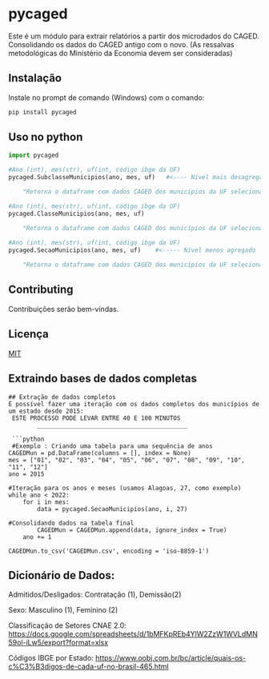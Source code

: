 
# pycaged

Este é um módulo para extrair relatórios a partir dos microdados do CAGED. Consolidando os dados do CAGED antigo com o novo. (As ressalvas metodológicas do Ministério da Economia devem ser consideradas)

## Instalação

Instale no prompt de comando (Windows) com o comando:

```bash
pip install pycaged
```

## Uso no python

```python
import pycaged

#Ano (int), mes(str), uf(int, código ibge da UF)
pycaged.SubclasseMunicipios(ano, mes, uf)   #<---- Nível mais desagregado

	"Retorna o dataframe com dados CAGED dos municípios da UF selecionada a nível Subclasse de classificação de emprego (CNAE 2.0)"

#Ano (int), mes(str), uf(int, código ibge da UF)
pycaged.ClasseMunicipios(ano, mes, uf)

	"Retorna o dataframe com dados CAGED dos municípios da UF selecionada a nível de Classe de classificação de emprego (CNAE 2.0)"
	
#Ano (int), mes(str), uf(int, código ibge da UF)
pycaged.SecaoMunicipios(ano, mes, uf)    #<----- Nível menos agregado

	"Retorna o dataframe com dados CAGED dos municípios da UF selecionada a nível de Seção de classificação de emprego (CNAE 2.0)"
```
## Contributing
Contribuições serão bem-vindas.

## Licença
[MIT](https://choosealicense.com/licenses/mit/)

## Extraindo bases de dados completas
```
## Extração de dados completos
É possível fazer uma iteração com os dados completos dos municípios de um estado desde 2015:
 ESTE PROCESSO PODE LEVAR ENTRE 40 E 100 MINUTOS
        __________________________________________
 
 ```python
 #Exemplo : Criando uma tabela para uma sequência de anos
CAGEDMun = pd.DataFrame(columns = [], index = None)
mes = ["01", "02", "03", "04", "05", "06", "07", "08", "09", "10", "11", "12"]
ano = 2015

#Iteração para os anos e meses (usamos Alagoas, 27, como exemplo)
while ano < 2022:
    for i in mes:
        data = pycaged.SecaoMunicipios(ano, i, 27)
    
#Consolidando dados na tabela final
        CAGEDMun = CAGEDMun.append(data, ignore_index = True)
    ano += 1
    
CAGEDMun.to_csv('CAGEDMun.csv', encoding = 'iso-8859-1')
  ```

## Dicionário de Dados:
Admitidos/Desligados: Contratação (1), Demissão(2) 

Sexo: Masculino (1), Feminino (2)

Classificação de Setores CNAE 2.0: https://docs.google.com/spreadsheets/d/1bMFKpREb4YlW2ZzW1WVLdMN59ol-iLw5/export?format=xlsx

Códigos IBGE por Estado:
 https://www.oobj.com.br/bc/article/quais-os-c%C3%B3digos-de-cada-uf-no-brasil-465.html
